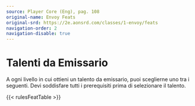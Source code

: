 ```yaml
---
source: Player Core (Eng), pag. 108
original-name: Envoy Feats
original-srd: https://2e.aonsrd.com/classes/1-envoy/feats
navigation-order: 2
navigation-disable: true
---
```


# Talenti da Emissario

A ogni livello in cui ottieni un talento da emissario, puoi sceglierne uno tra i
seguenti. Devi soddisfare tutti i prerequisiti prima di selezionare il talento.

{{< rulesFeatTable >}}
